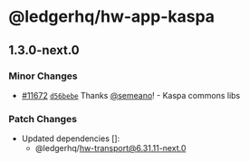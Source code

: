 # @ledgerhq/hw-app-kaspa

## 1.3.0-next.0

### Minor Changes

- [#11672](https://github.com/LedgerHQ/ledger-live/pull/11672) [`d56bebe`](https://github.com/LedgerHQ/ledger-live/commit/d56bebe672a1ed825697b371662dbff19dcc63d8) Thanks [@semeano](https://github.com/semeano)! - Kaspa commons libs

### Patch Changes

- Updated dependencies []:
  - @ledgerhq/hw-transport@6.31.11-next.0
